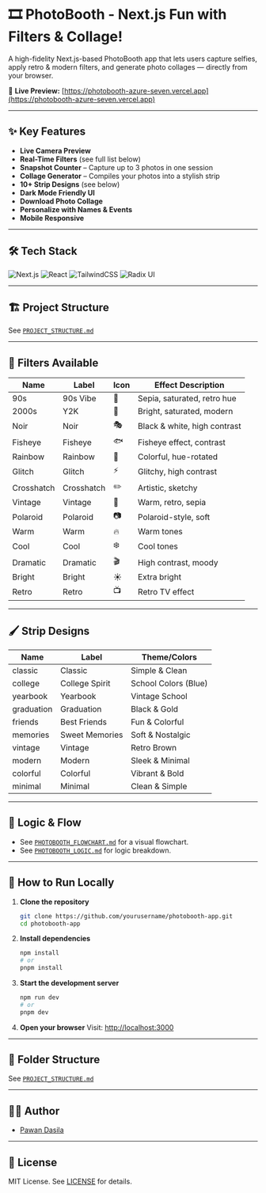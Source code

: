 # 🎞️ PhotoBooth - Next.js Fun with Filters & Collage!

A high-fidelity Next.js-based PhotoBooth app that lets users capture selfies, apply retro & modern filters, and generate photo collages — directly from your browser.

🔗 **Live Preview:** [https://photobooth-azure-seven.vercel.app](https://photobooth-azure-seven.vercel.app)

---

## ✨ Key Features

- **Live Camera Preview**
- **Real-Time Filters** (see full list below)
- **Snapshot Counter** – Capture up to 3 photos in one session
- **Collage Generator** – Compiles your photos into a stylish strip
- **10+ Strip Designs** (see below)
- **Dark Mode Friendly UI**
- **Download Photo Collage**
- **Personalize with Names & Events**
- **Mobile Responsive**

---


## 🛠️ Tech Stack

![Next.js](https://img.shields.io/badge/Next.js-14.2.16-black?logo=nextdotjs)
![React](https://img.shields.io/badge/React-18-blue?logo=react)
![TailwindCSS](https://img.shields.io/badge/TailwindCSS-3.4.1-06B6D4?logo=tailwindcss)
![Radix UI](https://img.shields.io/badge/Radix_UI-%231e3a8a.svg?logo=data:image/svg+xml;base64,PHN2ZyBmaWxsPSIjMDAwIiB2aWV3Qm94PSIwIDAgMjQgMjQiPjxwYXRoIGQ9Ik0xMiAyQzYuNDggMiAyIDYuNDggMiAxMnM0LjQ4IDEwIDEwIDEwIDEwLTQuNDggMTAtMTBTMTcuNTIgMiAxMiAyem0wIDE4Yy00LjQxIDAtOC0zLjU5LTgtOHMzLjU5LTggOC04IDggMy41OSA4IDgtMy41OSA4LTggOHoiLz48L3N2Zz4=)

---

## 🏗️ Project Structure

See [`PROJECT_STRUCTURE.md`](./PROJECT_STRUCTURE.md)

---

## 🎨 Filters Available

| Name         | Label      | Icon | Effect Description |
|--------------|------------|------|-------------------|
| 90s          | 90s Vibe   | 🎵   | Sepia, saturated, retro hue |
| 2000s        | Y2K        | 💾   | Bright, saturated, modern |
| Noir         | Noir       | 🎭   | Black & white, high contrast |
| Fisheye      | Fisheye    | 🐟   | Fisheye effect, contrast |
| Rainbow      | Rainbow    | 🌈   | Colorful, hue-rotated |
| Glitch       | Glitch     | ⚡   | Glitchy, high contrast |
| Crosshatch   | Crosshatch | ✏️   | Artistic, sketchy |
| Vintage      | Vintage    | 📸   | Warm, retro, sepia |
| Polaroid     | Polaroid   | 📷   | Polaroid-style, soft |
| Warm         | Warm       | 🔥   | Warm tones |
| Cool         | Cool       | ❄️   | Cool tones |
| Dramatic     | Dramatic   | 🎬   | High contrast, moody |
| Bright       | Bright     | ☀️   | Extra bright |
| Retro        | Retro      | 📺   | Retro TV effect |

---

## 🖌️ Strip Designs

| Name        | Label           | Theme/Colors           |
|-------------|-----------------|------------------------|
| classic     | Classic         | Simple & Clean         |
| college     | College Spirit  | School Colors (Blue)   |
| yearbook    | Yearbook        | Vintage School         |
| graduation  | Graduation      | Black & Gold           |
| friends     | Best Friends    | Fun & Colorful         |
| memories    | Sweet Memories  | Soft & Nostalgic       |
| vintage     | Vintage         | Retro Brown            |
| modern      | Modern          | Sleek & Minimal        |
| colorful    | Colorful        | Vibrant & Bold         |
| minimal     | Minimal         | Clean & Simple         |

---

## 🔄 Logic & Flow

- See [`PHOTOBOOTH_FLOWCHART.md`](./PHOTOBOOTH_FLOWCHART.md) for a visual flowchart.
- See [`PHOTOBOOTH_LOGIC.md`](./PHOTOBOOTH_LOGIC.md) for logic breakdown.

---

## 🚀 How to Run Locally

1. **Clone the repository**
   ```bash
   git clone https://github.com/yourusername/photobooth-app.git
   cd photobooth-app
   ```
2. **Install dependencies**
   ```bash
   npm install
   # or
   pnpm install
   ```
3. **Start the development server**
   ```bash
   npm run dev
   # or
   pnpm dev
   ```
4. **Open your browser**
   Visit: [http://localhost:3000](http://localhost:3000)

---

## 📂 Folder Structure

See [`PROJECT_STRUCTURE.md`](./PROJECT_STRUCTURE.md)

---

## 👨‍💻 Author

- [Pawan Dasila](https://github.com/pawandasila)

---

## 📄 License

MIT License. See [LICENSE](./LICENSE) for details.



